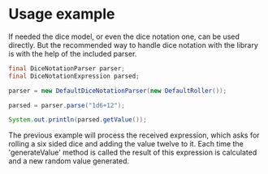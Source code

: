 # Usage example

If needed the dice model, or even the dice notation one, can be used directly. But the recommended way to handle dice notation with the library is with the help of the included parser.

```java
final DiceNotationParser parser;
final DiceNotationExpression parsed;

parser = new DefaultDiceNotationParser(new DefaultRoller());

parsed = parser.parse("1d6+12");

System.out.println(parsed.getValue());
```

The previous example will process the received expression, which asks for rolling a six sided dice and adding the value twelve to it. Each time the 'generateValue' method is called the result of this expression is calculated and a new random value generated.
